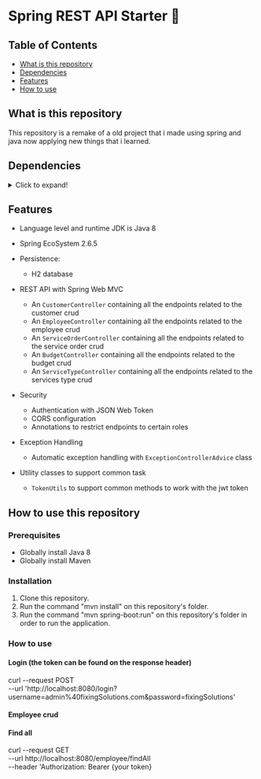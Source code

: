 # Spring REST API Starter 🚀

## Table of Contents

- [What is this repository](#what-is-this-repository)
- [Dependencies](#dependencies)
- [Features](#features)
- [How to use](#how-to-use-this-repository)

## What is this repository

This repository is a remake of a old project that i made using spring and java now applying new things that i learned.

## Dependencies

<details>
<summary>Click to expand!</summary>

| **Dependency**      | **Version** | **Description**                                         |
|---------------------|:-----------:|---------------------------------------------------------|
| Spring Boot         |    2.6.5    | Config Spring-app with Java Annotation                  |
| Spring Security     |    5.6.2    | Securing application                                    |
| Spring Data JPA     |    2.6.5    | Connect database and manipulate data                    |
| MySQL               |     8.x     | Database for application                                |
| Lombok              |   1.18.22   | Generate common method to reduce boilerplate code       |
| Java Validation API |      x      | Validate parameter                                      |
| JJWT                |    3.19.1   | Creating and verifying JSON Web Token in Java           |
| Apache Commons      |    3.12.0   | Contains several useful methods                         |
| H2 database         |   2.1.210   | In memory database                                      |

</details>

## Features

* Language level and runtime JDK is Java 8
* Spring EcoSystem 2.6.5
* Persistence:

    * H2 database


* REST API with Spring Web MVC

    * An `CustomerController` containing all the endpoints related to the customer crud
    * An `EmployeeController` containing all the endpoints related to the employee crud
    * An `ServiceOrderController` containing all the endpoints related to the service order crud
    * An `BudgetController` containing all the endpoints related to the budget crud
    * An `ServiceTypeController` containing all the endpoints related to the services type crud

* Security

    * Authentication with JSON Web Token
    * CORS configuration
    * Annotations to restrict endpoints to certain roles

* Exception Handling

    * Automatic exception handling with `ExceptionControllerAdvice` class

* Utility classes to support common task

    * `TokenUtils` to support common methods to work with the jwt token

## How to use this repository

### Prerequisites

* Globally install Java 8
* Globally install Maven

### Installation

1. Clone this repository.
2. Run the command "mvn install" on this repository's folder.
3. Run the command "mvn spring-boot:run" on this repository's folder in order to run the application.

### How to use
#### Login (the token can be found on the response header)
curl --request POST \
  --url 'http://localhost:8080/login?username=admin%40fixingSolutions.com&password=fixingSolutions'

#### Employee crud
#### Find all 
curl --request GET \
  --url http://localhost:8080/employee/findAll \
  --header 'Authorization: Bearer {your token}
